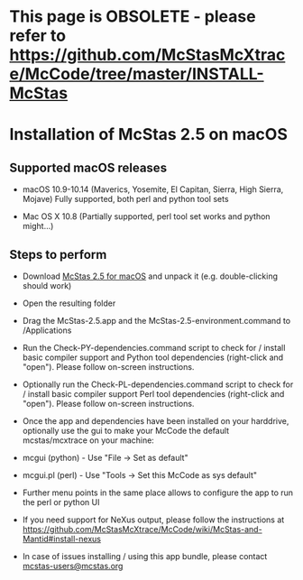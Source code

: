 # This page is OBSOLETE - please refer to https://github.com/McStasMcXtrace/McCode/tree/master/INSTALL-McStas


# Installation of McStas 2.5 on macOS 

## Supported macOS releases
* macOS 10.9-10.14 (Maverics, Yosemite, El Capitan, Sierra, High
  Sierra, Mojave) Fully supported, both perl and python tool sets

* Mac OS X 10.8 (Partially supported, perl tool set works and python might...)

## Steps to perform

* Download
  [McStas 2.5 for macOS](http://download.mcstas.org/current/mac/mcstas-2.5.tgz)
  and unpack it (e.g. double-clicking should work)

* Open the resulting folder

* Drag the McStas-2.5.app and the McStas-2.5-environment.command to
/Applications

* Run the Check-PY-dependencies.command script to check for / install
  basic compiler support and  Python tool dependencies (right-click and "open"). Please follow
  on-screen instructions.

* Optionally run the Check-PL-dependencies.command script to check for
  / install basic compiler support  Perl tool dependencies (right-click and "open"). Please follow
  on-screen instructions.

* Once the app and dependencies have been installed on your harddrive, optionally use the gui to make your McCode
the default mcstas/mcxtrace on your machine:
 * mcgui    (python) - Use "File -> Set as default"
 * mcgui.pl (perl)   - Use "Tools -> Set this McCode as sys default"
 * Further menu points in the same place allows to configure the app to run the perl or python UI

* If you need support for NeXus output, please follow the instructions
  at https://github.com/McStasMcXtrace/McCode/wiki/McStas-and-Mantid#install-nexus

* In case of issues installing / using this app bundle, please contact mcstas-users@mcstas.org
